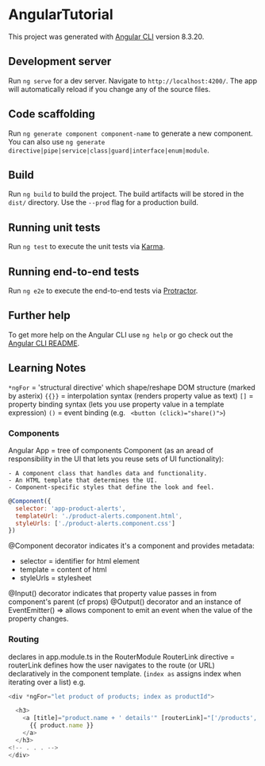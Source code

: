 # AngularTutorial

This project was generated with [Angular CLI](https://github.com/angular/angular-cli) version 8.3.20.

## Development server

Run `ng serve` for a dev server. Navigate to `http://localhost:4200/`. The app will automatically reload if you change any of the source files.

## Code scaffolding

Run `ng generate component component-name` to generate a new component. You can also use `ng generate directive|pipe|service|class|guard|interface|enum|module`.

## Build

Run `ng build` to build the project. The build artifacts will be stored in the `dist/` directory. Use the `--prod` flag for a production build.

## Running unit tests

Run `ng test` to execute the unit tests via [Karma](https://karma-runner.github.io).

## Running end-to-end tests

Run `ng e2e` to execute the end-to-end tests via [Protractor](http://www.protractortest.org/).

## Further help

To get more help on the Angular CLI use `ng help` or go check out the [Angular CLI README](https://github.com/angular/angular-cli/blob/master/README.md).

## Learning Notes
`*ngFor` = 'structural directive' which shape/reshape DOM structure (marked by asterix)
`{{}}` = interpolation syntax (renders property value as text)
`[]` = property binding syntax (lets you use property value in a template expression)
`()` = event binding (e.g. ` <button (click)="share()">`)

### Components
Angular App = tree of components
Component (as an aread of responsibility in the UI that lets you reuse sets of UI functionality):

    - A component class that handles data and functionality.
    - An HTML template that determines the UI. 
    - Component-specific styles that define the look and feel.

```javascript
@Component({
  selector: 'app-product-alerts',
  templateUrl: './product-alerts.component.html',
  styleUrls: ['./product-alerts.component.css']
})
```
@Component decorator indicates it's a component and provides metadata:
- selector = identifier for html element
- template = content of html
- styleUrls = stylesheet

@Input() decorator indicates that property value passes in from component's parent (cf props)
@Output() decorator and an instance of EventEmitter() => allows component to emit an event when the value of the property changes.

### Routing
declares in app.module.ts in the RouterModule
RouterLink directive =  routerLink defines how the user navigates to the route (or URL) declaratively in the component template.
(`index as` assigns index when iterating over a list)
e.g.
```javascript
<div *ngFor="let product of products; index as productId">

  <h3>
    <a [title]="product.name + ' details'" [routerLink]="['/products', productId]">
      {{ product.name }}
    </a>
  </h3>
<!-- . . . -->
</div>
```
